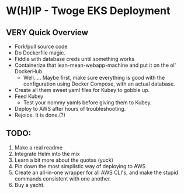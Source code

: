 # W(H)IP - Twoge EKS Deployment

## VERY Quick Overview
- Fork/pull source code
- Do Dockerfile magic.
- Fiddle with database creds until something works
- Containerize that lean-mean-webapp-machine and put it on the ol' DockerHub.
    - Well..... Maybe first, make sure everything is good with the configuration using Docker Compose, with an actual database.
- Create all them sweet yaml files for Kubey to gobble up.
- Feed Kubey
    - Test your nommy yamls before giving them to Kubey.
- Deploy to AWS after hours of troubleshooting.
- Rejoice. It is done.(?)


## TODO:
1. Make a real readme
2. Integrate Helm into the mix
3. Learn a bit more about the quotas (yuck)
4. Pin down the most simplistic way of deploying to AWS
5. Create an all-in-one wrapper for all AWS CLI's, and make the stupid commands consistent with one another.
6. Buy a yacht.
